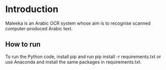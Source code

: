# Introduction

Maleeka is an Arabic OCR system whose aim is to recognise scanned computer-produced Arabic text.

## How to run
To run the Python code, install pip and run
    pip install -r requirements.txt
or use Anaconda and install the same packages in requirements.txt.
